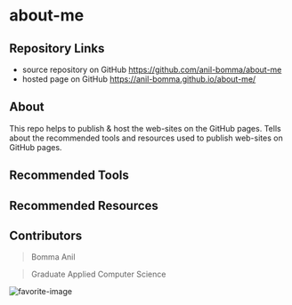 # about-me

##  Repository Links

  * source repository on GitHub <https://github.com/anil-bomma/about-me>
  * hosted page on GitHub <https://anil-bomma.github.io/about-me/>
  
## About

This repo helps to publish & host the web-sites on the GitHub pages. Tells about the recommended tools and resources used to publish web-sites on GitHub pages.

## Recommended Tools

## Recommended Resources

## Contributors

> Bomma Anil

> Graduate Applied Computer Science

![favorite-image](https://scontent-ort2-2.xx.fbcdn.net/v/t1.0-9/67833593_2522457124472555_8339671872773816320_n.jpg?_nc_cat=102&_nc_oc=AQkYu76Khe1TAvEChSZyy26hKw1aoztshXl8mQlIYiBe9JyuHj0s1VLSkzQTuxhAvSs&_nc_ht=scontent-ort2-2.xx&oh=352cb7fe011fba51a1953a414fc33316&oe=5DCF219C "favorite-image")
